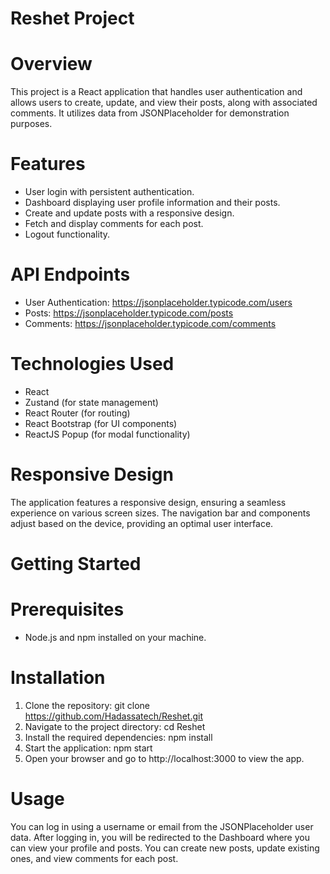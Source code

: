 #  Reshet Project
# Overview
This project is a React application that handles user authentication and allows users to create, update, and view their posts, along with associated comments. It utilizes data from JSONPlaceholder for demonstration purposes.

# Features
- User login with persistent authentication.
- Dashboard displaying user profile information and their posts.
- Create and update posts with a responsive design.
- Fetch and display comments for each post.
- Logout functionality.
# API Endpoints
- User Authentication: https://jsonplaceholder.typicode.com/users
- Posts: https://jsonplaceholder.typicode.com/posts
- Comments: https://jsonplaceholder.typicode.com/comments
# Technologies Used
- React
- Zustand (for state management)
- React Router (for routing)
- React Bootstrap (for UI components)
- ReactJS Popup (for modal functionality)
# Responsive Design
The application features a responsive design, ensuring a seamless experience on various screen sizes. The navigation bar and components adjust based on the device, providing an optimal user interface.

# Getting Started
# Prerequisites
- Node.js and npm installed on your machine.
# Installation
1. Clone the repository:
git clone https://github.com/Hadassatech/Reshet.git
2. Navigate to the project directory:
cd Reshet
3. Install the required dependencies:
npm install
4. Start the application:
npm start
5. Open your browser and go to http://localhost:3000 to view the app.

# Usage
You can log in using a username or email from the JSONPlaceholder user data.
After logging in, you will be redirected to the Dashboard where you can view your profile and posts.
You can create new posts, update existing ones, and view comments for each post.
